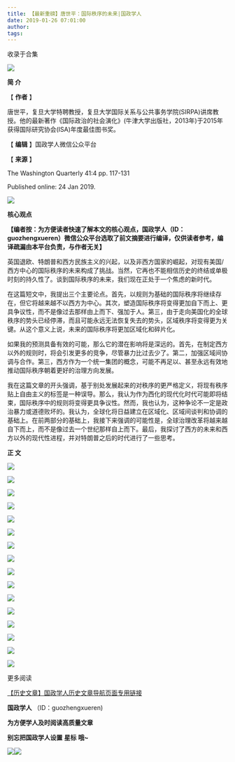 ```yaml
---
title: 【最新重磅】唐世平：国际秩序的未来|国政学人
date: 2019-01-26 07:01:00
author: 
tags: 
---
```



收录于合集

![](/images/3369/2.gif)

  

**简 介**

  

【 **作者** 】

唐世平，复旦大学特聘教授，复旦大学国际关系与公共事务学院(SIRPA)讲席教授。他的最新著作《国际政治的社会演化》(牛津大学出版社，2013年)于2015年获得国际研究协会(ISA)年度最佳图书奖。

【 **编辑** 】国政学人微信公众平台

【 **来源** 】

The Washington Quarterly 41:4 pp. 117-131

Published online: 24 Jan 2019.

![](/images/3369/3.jpeg)

 **核心观点**

  

**【编者按：为方便读者快速了解本文的核心观点，国政学人（ID：guozhengxueren）微信公众平台选取了前文摘要进行编译，仅供读者参考，编译疏漏由本平台负责，与作者无关】**

英国退欧、特朗普和西方民族主义的兴起，以及非西方国家的崛起，对现有美国/西方中心的国际秩序的未来构成了挑战。当然，它再也不能相信历史的终结或单极时刻的持久性了。谈到国际秩序的未来，我们现在正处于一个焦虑的新时代。

在这篇短文中，我提出三个主要论点。首先，以规则为基础的国际秩序将继续存在，但它将越来越不以西方为中心。其次，塑造国际秩序将变得更加自下而上、更具争议性，而不是像过去那样由上而下、强加于人。第三，由于走向美国化的全球秩序的势头已经停滞，而且可能永远无法恢复失去的势头，区域秩序将变得更为关键。从这个意义上说，未来的国际秩序将更加区域化和碎片化。

如果我的预测具备有效的可能，那么它的潜在影响将是深远的。首先，在制定西方以外的规则时，将会引发更多的竞争，尽管暴力比过去少了。第二，加强区域间协调与合作。第三，西方作为一个统一集团的概念，可能不再足以、甚至永远有效地推动国际秩序朝着更好的治理方向发展。

我在这篇文章的开头强调，基于别处发展起来的对秩序的更严格定义，将现有秩序贴上自由主义的标签是一种误导。那么，我认为作为西化的现代化时代可能即将结束，国际秩序中的规则将变得更具争议性。然而，我也认为，这种争论不一定是政治暴力或道德败坏的。我认为，全球化将日益建立在区域化、区域间谈判和协调的基础上。在前两部分的基础上，我接下来强调的可能性是，全球治理改革将越来越自下而上，而不是像过去一个世纪那样自上而下。最后，我探讨了西方的未来和西方以外的现代性进程，并对特朗普之后的时代进行了一些思考。

 **正 文**

![](/images/3369/4.png)

![](/images/3369/5.png)

![](/images/3369/6.png)

![](/images/3369/7.png)

![](/images/3369/8.png)

![](/images/3369/9.png)

![](/images/3369/10.png)

![](/images/3369/11.png)

![](/images/3369/12.png)

![](/images/3369/13.png)

![](/images/3369/14.png)

![](/images/3369/15.png)

![](/images/3369/16.png)

![](/images/3369/17.png)

![](/images/3369/18.png)

![](/images/3369/19.png)

  

  

更多阅读

[【历史文章】国政学人历史文章导航页面专用链接](http://mp.weixin.qq.com/s?__biz=MzI3MTYzMzE5Mw==&mid=2247487647&idx=4&sn=713bf729dca089516e8f304f88955380&chksm=eb3f8ed9dc4807cf89f3e211dd726289dd92edc62a6a8e19953bf2b366bbeffb59d285e95119&scene=21#wechat_redirect)  

  

 **国政学人** （ID：guozhengxueren)

  

 **为方便学人及时阅读高质量文章**

 **别忘把国政学人设置** **星标** **哦~**

![](/images/3369/20.gif)![](/images/3369/21.gif)

  

  

